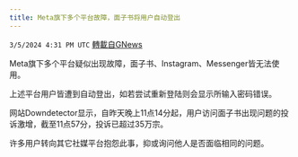```yaml
---
title: Meta旗下多个平台故障，面子书将用户自动登出
---
```

`3/5/2024 4:31 PM UTC` [轉載自GNews](https://gnews.org/articles/2367756)

Meta旗下多个平台疑似出现故障，面子书、Instagram、Messenger皆无法使用。

上述平台用户皆遭到自动登出，如若尝试重新登陆则会显示所输入密码错误。

网站Downdetector显示，自昨天晚上11点14分起，用户访问面子书出现问题的投诉激增，截至11点57分，投诉已超过35万宗。

许多用户转向其它社媒平台抱怨此事，抑或询问他人是否面临相同的问题。
